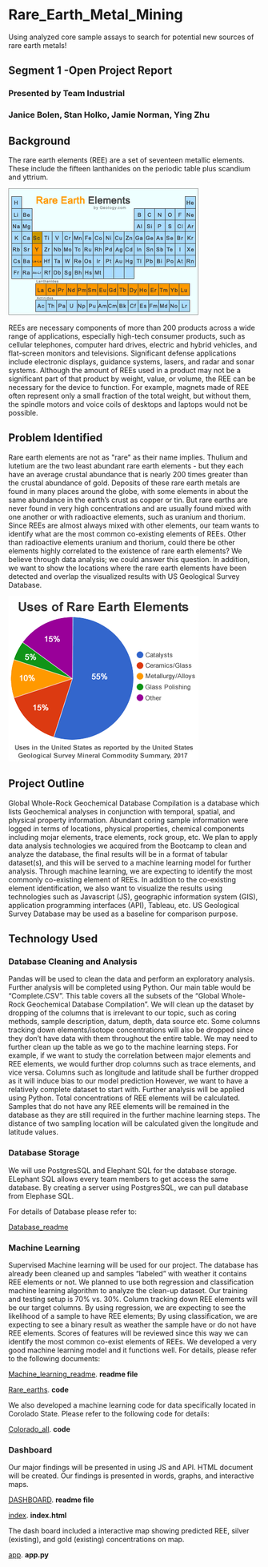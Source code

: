 # Rare_Earth_Metal_Mining
Using analyzed core sample assays to search for potential new sources of rare earth metals!

## Segment 1 -Open Project Report
### Presented by Team Industrial
### Janice Bolen, Stan Holko, Jamie Norman, Ying Zhu

## Background
The rare earth elements (REE) are a set of seventeen metallic elements. These include the fifteen lanthanides on the periodic table plus scandium and yttrium.

![rare-earth-elements-periodic-table](Resources/Graphs/YZGraphs/rare-earth-elements-periodic-table.gif)

REEs are necessary components of more than 200 products across a wide range of applications, especially high-tech consumer products, such as cellular telephones, computer hard drives, electric and hybrid vehicles, and flat-screen monitors and televisions. Significant defense applications include electronic displays, guidance systems, lasers, and radar and sonar systems. Although the amount of REEs used in a product may not be a significant part of that product by weight, value, or volume, the REE can be necessary for the device to function. For example, magnets made of REE often represent only a small fraction of the total weight, but without them, the spindle motors and voice coils of desktops and laptops would not be possible.
 
## Problem Identified
Rare earth elements are not as "rare" as their name implies. Thulium and lutetium are the two least abundant rare earth elements - but they each have an average crustal abundance that is nearly 200 times greater than the crustal abundance of gold. Deposits of these rare earth metals are found in many places around the globe, with some elements in about the same abundance in the earth’s crust as copper or tin. But rare earths are never found in very high concentrations and are usually found mixed with one another or with radioactive elements, such as uranium and thorium. Since REEs are almost always mixed with other elements, our team wants to identify what are the most common co-existing elements of REEs. Other than radioactive elements uranium and thorium, could there be other elements highly correlated to the existence of rare earth elements? We believe through data analysis; we could answer this question. In addition, we want to show the locations where the rare earth elements have been detected and overlap the visualized results with US Geological Survey Database.

![uses-of-rare-earth-elements](Resources/Graphs/YZGraphs/uses-of-rare-earth-elements.gif)

## Project Outline
Global Whole-Rock Geochemical Database Compilation is a database which lists Geochemical analyses in conjunction with temporal, spatial, and physical property information. Abundant coring sample information were logged in terms of locations, physical properties, chemical components including mojar elements, trace elements, rock group, etc. We plan to apply data analysis technologies we acquired from the Bootcamp to clean and analyze the database, the final results will be in a format of tabular dataset(s), and this will be served to a machine learning model for further analysis. Through machine learning, we are expecting to identify the most commonly co-existing element of REEs. In addition to the co-existing element identification, we also want to visualize the results using technologies such as Javascript (JS), geographic information system (GIS), application programming interfaces (API), Tableau, etc. US Geological Survey Database may be used as a baseline for comparison purpose.

## Technology Used
### Database Cleaning and Analysis
Pandas will be used to clean the data and perform an exploratory analysis. Further analysis will be completed using Python. Our main table would be “Complete.CSV”. This table covers all the subsets of the “Global Whole-Rock Geochemical Database Compilation”. We will clean up the dataset by dropping of the columns that is irrelevant to our topic, such as coring methods, sample description, datum, depth, data source etc. Some columns tracking down elements/isotope concentrations will also be dropped since they don’t have data with them throughout the entire table. We may need to further clean up the table as we go to the machine learning steps. For example, if we want to study the correlation between major elements and REE elements, we would further drop columns such as trace elements, and vice versa. Columns such as longitude and latitude shall be further dropped as it will induce bias to our model prediction However, we want to have a relatively complete dataset to start with. Further analysis will be applied using Python. Total concentrations of REE elements will be calculated. Samples that do not have any REE elements will be remained in the database as they are still required in the further machine learning steps. The distance of two sampling location will be calculated given the longitude and latitude values.

### Database Storage
We will use PostgresSQL and Elephant SQL for the database storage. ELephant SQL allows every team members to get access the same database. By creating a server using PostgresSQL, we can pull database from Elephase SQL. 

For details of Database please refer to: 

[Database_readme](DataBase/Database_readme.md)


### Machine Learning
Supervised Machine learning will be used for our project. The database has already been cleaned up and samples “labeled” with weather it contains REE elements or not. We planned to use both regression and classification machine learning algorithm to analyze the clean-up dataset. Our training and testing setup is 70% vs. 30%. Column tracking down REE elements will be our target columns. By using regression, we are expecting to see the likelihood of a sample to have REE elements; By using classification, we are expecting to see a binary result as weather the sample have or do not have REE elements. Scores of features will be reviewed since this way we can identify the most common co-exist elements of REEs.
We developed a very good machine learning model and it functions well. For details, please refer to the following documents: 

[Machine_learning_readme](Rare_Earth_Metal_Mining/MachineLearning/Machine_learning_readme.md). **readme file**

[Rare_earths](Rare_Earth_Metal_Mining/MachineLearning/Jupyter_Notebooks/Rare_earths.ipynb). **code**

We also developed a machine learning code for data specifically located in Corolado State. Please refer to the following code for details: 

[Colorado_all](MachineLearning/Jupyter_Notebooks/Colorado_all.ipynb). **code**

### Dashboard
Our major findings will be presented in using JS and API. HTML document will be created. Our findings is presented in words, graphs, and interactive maps.

[DASHBOARD](Rare_Earth_Metal_Mining/Dashboard/DASHBOARD.md). **readme file**

[index](Rare_Earth_Metal_Mining/Dashboard/templates/index.html). **index.html**

The dash board included a interactive map showing predicted REE, silver (existing), and gold (existing) concentrations on map. 

[app](Rare_Earth_Metal_Mining/Dashboard/app.py). **app.py**



